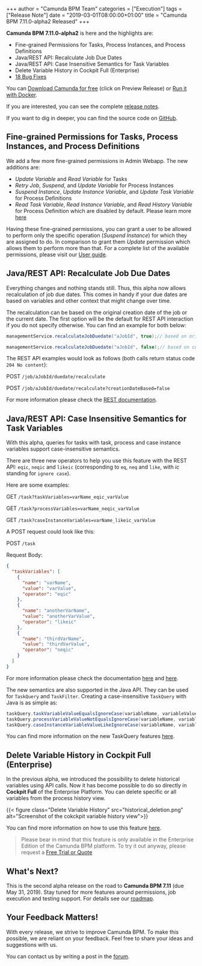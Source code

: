 +++
author = "Camunda BPM Team"
categories = ["Execution"]
tags = ["Release Note"]
date = "2019-03-01T08:00:00+01:00"
title = "Camunda BPM 7.11.0-alpha2 Released"
+++

**Camunda BPM 7.11.0-alpha2** is here and the highlights are:

* Fine-grained Permissions for Tasks, Process Instances, and Process Definitions
* Java/REST API: Recalculate Job Due Dates
* Java/REST API: Case Insensitive Semantics for Task Variables
* Delete Variable History in Cockpit Full (Enterprise)
* [18 Bug Fixes](https://jira.camunda.com/issues/?jql=issuetype%20%3D%20%22Bug%20Report%22%20AND%20fixVersion%20%3D%207.11.0-alpha2)

You can [Download Camunda for free](https://camunda.com/download/) (click on Preview Release) or [Run it with Docker](https://hub.docker.com/r/camunda/camunda-bpm-platform/).


If you are interested, you can see the complete [release notes](https://jira.camunda.com/secure/ReleaseNote.jspa?projectId=10230&version=15374).

If you want to dig in deeper, you can find the source code on [GitHub](https://github.com/camunda/camunda-bpm-platform/releases/tag/7.11.0-alpha2).

<!--more-->

## Fine-grained Permissions for Tasks, Process Instances, and Process Definitions

We add a few more fine-grained permissions in Admin Webapp. The new additions are: 

* _Update Variable_ and _Read Variable_ for Tasks
* _Retry Job_, _Suspend_, and _Update Variable_ for Process Instances
* _Suspend Instance_, _Update Instance Variable_, and _Update Task Variable_ for Process Definitions
* _Read Task Variable_, _Read Instance Variable_, and _Read History Variable_ for Process Definition which are disabled by default. Please learn more [here](https://docs.camunda.org/manual/latest/user-guide/process-engine/authorization-service/#default-read-variable-permissions)

Having these fine-grained permissions, you can grant a user to be allowed to perform only the specific operation (_Suspend Instance_) for which they are assigned to do. In comparison to grant them _Update_ permission which allows them to perform more than that.
For a complete list of the available permissions, please visit our [User guide](https://docs.camunda.org/manual/latest/user-guide/process-engine/authorization-service/#permissions-by-resource).

## Java/REST API: Recalculate Job Due Dates
Everything changes and nothing stands still.
Thus, this alpha now allows recalculation of job due dates. 
This comes in handy if your due dates are based on variables and other context that might change over time. 

The recalculation can be based on the original creation date of the job or the current date.
The first option will be the default for REST API interaction if you do not specify otherwise.
You can find an example for both below:

```java
managementService.recalculateJobDuedate("aJobId", true);// based on original creation date of the job

managementService.recalculateJobDuedate("aJobId", false);// based on current date
```

The REST API examples would look as follows (both calls return status code `204 No content`):

POST `/job/aJobId/duedate/recalculate`

POST `/job/aJobId/duedate/recalculate?creationDateBased=false`

For more information please check the [REST documentation](https://docs.camunda.org/manual/latest/reference/rest/job/post-recalculate-job-duedate/).


## Java/REST API: Case Insensitive Semantics for Task Variables

With this alpha, queries for tasks with task, process and case instance variables support case-insensitive semantics.

There are three new operators to help you use this feature with the REST API: `eqic`, `neqic` and `likeic` (corresponding to `eq`, `neq` and `like`, with _ic_ standing for `ignore case`).

Here are some examples:

GET `/task?taskVariables=varName_eqic_varValue`

GET `/task?processVariables=varName_neqic_varValue`

GET `/task?caseInstanceVariables=varName_likeic_varValue`


A POST request could look like this:

POST `/task`

Request Body:

```json
{
  "taskVariables": [
    {
      "name": "varName",
      "value": "varValue",
      "operator": "eqic"
    },
    {
      "name": "anotherVarName",
      "value": "anotherVarValue",
      "operator": "likeic"
    },
    {
      "name": "thirdVarName",
      "value": "thirdVarValue",
      "operator": "neqic"
    }
  ]
}
```

For more information please check the documentation [here](https://docs.camunda.org/manual/latest/reference/rest/task/post-query/) and [here](https://docs.camunda.org/manual/latest/reference/rest/task/get-query/).

The new semantics are also supported in the Java API. They can be used for `TaskQuery` and `TaskFilter`. Creating a case-insensitive `TaskQuery` with Java is as simple as:

```java
taskQuery.taskVariableValueEqualsIgnoreCase(variableName, variableValue)
taskQuery.processVariableValueNotEqualsIgnoreCase(variableName, variableValue)
taskQuery.caseInstanceVariableValueLikeIgnoreCase(variableName, variableValue)
```

You can find more information on the new TaskQuery features [here](https://docs.camunda.org/javadoc/camunda-bpm-platform/7.11/org/camunda/bpm/engine/task/TaskQuery.html).


## Delete Variable History in Cockpit Full (Enterprise)

In the previous alpha, we introduced the possibility to delete historical variables using API calls. Now it has become possible to do so directly in **Cockpit Full** of the Enterprise Platform. You can delete specific or all variables from the process history view.

{{< figure class="Delete Variable History" src="historical_deletion.png" alt="Screenshot of the cokckpit variable history view">}}

You can find more information on how to use this feature [here](https://docs.camunda.org/manual/latest/webapps/cockpit/bpmn/process-history-views/).

> Please bear in mind that this feature is only available in the Enterprise Edition of the Camunda BPM platform. To try it out anyway, please request a [Free Trial or Quote](https://camunda.com/enterprise/)


<!--no-more-->

## What's Next?

This is the second alpha release on the road to **Camunda BPM 7.11** (due May 31, 2019). Stay tuned for more features around permissions, job execution and testing support. For details see our [roadmap](https://camunda.com/learn/community/#roadmap).

## Your Feedback Matters!

With every release, we strive to improve Camunda BPM. To make this possible, we are reliant on your feedback. Feel free to share your ideas and suggestions with us.

You can contact us by writing a post in the [forum](https://forum.camunda.org/).
